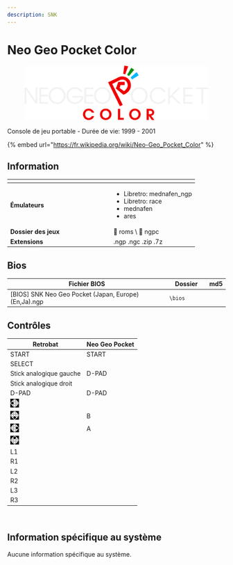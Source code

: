 ```yaml
---
description: SNK
---
```


# Neo Geo Pocket Color

<div align="left">

<figure><picture><source srcset="https://raw.githubusercontent.com/fabricecaruso/es-theme-carbon/91d85c7849cc550b0cac4e75cb8e0923d3b61b5e/art/logos/ngpc-w.svg" media="(prefers-color-scheme: dark)"><img src="https://raw.githubusercontent.com/fabricecaruso/es-theme-carbon/52ff37c9e265587d006945a2ba695b5a962b3a3d/art/logos/ngpc.svg" alt=""></picture><figcaption></figcaption></figure>

</div>

Console de jeu portable - Durée de vie: 1999 - 2001

{% embed url="https://fr.wikipedia.org/wiki/Neo-Geo_Pocket_Color" %}

## Information

<table data-header-hidden><thead><tr><th width="224"></th><th></th></tr></thead><tbody><tr><td><strong>Émulateurs</strong></td><td><ul><li>Libretro: mednafen_ngp</li><li>Libretro: race</li><li>mednafen</li><li>ares</li></ul></td></tr><tr><td><strong>Dossier des jeux</strong></td><td><span data-gb-custom-inline data-tag="emoji" data-code="1f4c2">📂</span> roms \ <span data-gb-custom-inline data-tag="emoji" data-code="1f4c2">📂</span> ngpc</td></tr><tr><td><strong>Extensions</strong></td><td>.ngp .ngc .zip .7z</td></tr></tbody></table>

## Bios

<table><thead><tr><th width="625">Fichier BIOS</th><th width="104">Dossier</th><th data-hidden>md5</th></tr></thead><tbody><tr><td>[BIOS] SNK Neo Geo Pocket (Japan, Europe) (En,Ja).ngp</td><td><code>\bios</code></td><td></td></tr></tbody></table>

## Contrôles

| Retrobat                                          | Neo Geo Pocket |
| ------------------------------------------------- | -------------- |
| START                                             | START          |
| SELECT                                            |                |
| Stick analogique gauche                           | D-PAD          |
| Stick analogique droit                            |                |
| D-PAD                                             | D-PAD          |
| ![](<../../../../.gitbook/assets/image (32).png>) |                |
| ![](<../../../../.gitbook/assets/image (19).png>) | B              |
| ![](<../../../../.gitbook/assets/image (6).png>)  | A              |
| ![](<../../../../.gitbook/assets/image (34).png>) |                |
| L1                                                |                |
| R1                                                |                |
| L2                                                |                |
| R2                                                |                |
| L3                                                |                |
| R3                                                |                |

<div align="left">

<figure><img src="https://wiki.batocera.org/_media/systems:ngp_controller_mapping.png?w=750&#x26;tok=e1fb04" alt=""><figcaption></figcaption></figure>

</div>

## Information spécifique au système

Aucune information spécifique au système.
